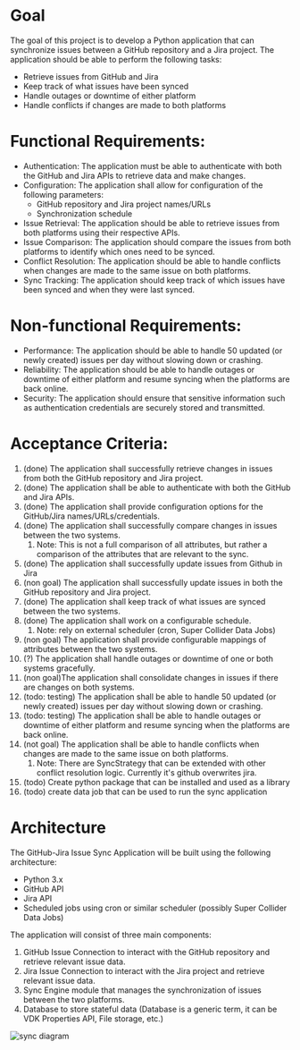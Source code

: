 
# Goal
The goal of this project is to develop a Python application
that can synchronize issues between a GitHub repository and a Jira project.
The application should be able to perform the following tasks:

* Retrieve issues from GitHub and Jira
* Keep track of what issues have been synced
* Handle outages or downtime of either platform
* Handle conflicts if changes are made to both platforms

# Functional Requirements:

- Authentication: The application must be able to authenticate with both the GitHub and Jira APIs to retrieve data and make changes.
- Configuration: The application shall allow for configuration of the following parameters:
    - GitHub repository and Jira project names/URLs 
    - Synchronization schedule
- Issue Retrieval: The application should be able to retrieve issues from both platforms using their respective APIs.
- Issue Comparison: The application should compare the issues from both platforms to identify which ones need to be synced.
- Conflict Resolution: The application should be able to handle conflicts when changes are made to the same issue on both platforms.
- Sync Tracking: The application should keep track of which issues have been synced and when they were last synced.

# Non-functional Requirements:

- Performance: The application should be able to handle 50 updated (or newly created) issues per day  without slowing down or crashing.
- Reliability: The application should be able to handle outages or downtime of either platform and resume syncing when the platforms are back online.
- Security: The application should ensure that sensitive information such as authentication credentials are securely stored and transmitted.

# Acceptance Criteria:

1. (done) The application shall successfully retrieve changes in issues from both the GitHub repository and Jira project.
2. (done) The application shall be able to authenticate with both the GitHub and Jira APIs.
3. (done) The application shall provide configuration options for the GitHub/Jira names/URLs/credentials.
4. (done) The application shall successfully compare changes in issues between the two systems.
   1. Note: This is not a full comparison of all attributes, but rather a comparison of the attributes that are relevant to the sync.
5. (done) The application shall successfully update issues from Github in Jira
6. (non goal) The application shall successfully update issues in both the GitHub repository and Jira project.
7. (done) The application shall keep track of what issues are synced between the two systems.
8. (done) The application shall work on a configurable schedule.
   1. Note: rely on external scheduler (cron, Super Collider Data Jobs)
9. (non goal) The application shall provide configurable mappings of attributes between the two systems.
10. (?) The application shall handle outages or downtime of one or both systems gracefully.
11. (non goal)The application shall consolidate changes in issues if there are changes on both systems.
12. (todo: testing) The application shall be able to handle 50 updated (or newly created) issues per day without slowing down or crashing.
13. (todo: testing) The application shall be able to handle outages or downtime of either platform and resume syncing when the platforms are back online.
14. (not goal) The application shall be able to handle conflicts when changes are made to the same issue on both platforms.
    1. Note: There are SyncStrategy that can be extended with other conflict resolution logic. Currently it's github overwrites jira.
15. (todo) Create python package that can be installed and used as a library
16. (todo) create data job that can be used to run the sync application
    
# Architecture


The GitHub-Jira Issue Sync Application will be built using the following architecture:

- Python 3.x
- GitHub API
- Jira API
- Scheduled jobs using cron or similar scheduler (possibly Super Collider Data Jobs)

The application will consist of three main components:

1. GitHub Issue Connection to interact with the GitHub repository and retrieve relevant issue data.
2. Jira Issue Connection to interact with the Jira project and retrieve relevant issue data.
3. Sync Engine module that manages the synchronization of issues between the two platforms.
4. Database to store stateful data (Database is a generic term, it can be VDK Properties API, File storage, etc.)


![sync diagram](https://www.plantuml.com/plantuml/svg/ZP31JiCm38RlVWfhTrvW1pGnq0Q2qxG7S9keYzewaUC88SIx4pT50h73UhB_VFd_lzbb9T4oJv37m8c4PkpZd29xLlm4hDz35ETb7wSes4tKZqsjmo2ni6idxvUW7hu0gDUwdhCNI2GQ-f285JSlGGYVSouUtoA72csGCffSzx_i8UYnT5Vem_4VU_hW7fzu2EmNn7PmfDHHzlYu3W3M2E_kcyKMz-99VSRQjIItZCGObiJ8s1h00jijSztYoRFBAsGHOB8T_yHKHADKhvbI2ZmWiRl6hoLUOnnppRUuI-b-apScj_Sph_Fw5oOq47RrKfcdRm00)
